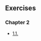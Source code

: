 ## Exercises

### Chapter 2

- [1.1.](https://github.com/Mullil/kubernetes_course/tree/1.1/log_output)
